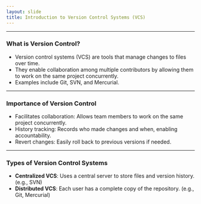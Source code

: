 ```yaml
---
layout: slide
title: Introduction to Version Control Systems (VCS)
---
```


---

### What is Version Control?
- Version control systems (VCS) are tools that manage changes to files over time.
- They enable collaboration among multiple contributors by allowing them to work on the same project concurrently.
- Examples include Git, SVN, and Mercurial.

---

### Importance of Version Control
- Facilitates collaboration: Allows team members to work on the same project concurrently.
- History tracking: Records who made changes and when, enabling accountability.
- Revert changes: Easily roll back to previous versions if needed.

---

### Types of Version Control Systems

- **Centralized VCS**: Uses a central server to store files and version history. (e.g., SVN)
- **Distributed VCS**: Each user has a complete copy of the repository. (e.g., Git, Mercurial)

